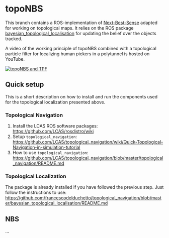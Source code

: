# topoNBS

This branch contains a ROS-implementation of [Next-Best-Sense](https://ieeexplore.ieee.org/document/9113679) adapted for working on topological maps.
It relies on the ROS package [bayesian_topological_localisation](https://github.com/francescodelduchetto/topological_navigation/tree/master/bayesian_topological_localisation) for updating the belief over the objects tracked.

A video of the working principle of topoNBS combined with a topological particle filter for localizing human pickers in a polytunnel is hosted on YouTube.


[![topoNBS and TPF](https://i.imgur.com/B5cf7Eq.png)](https://www.youtube.com/watch?v=gLYIWcQfXHA&feature=youtu.be)

## Quick setup
This is a short description on how to install and run the components used for the topological localization presented above.

### Topological Navigation
 1. Install the LCAS ROS software packages: https://github.com/LCAS/rosdistro/wiki
 2. Setup `topological_navigation`: https://github.com/LCAS/topological_navigation/wiki/Quick-Topological-Navigation-in-simulation-tutorial
 3. How to use `topological_navigation`: https://github.com/LCAS/topological_navigation/blob/master/topological_navigation/README.md

### Topological Localization
The package is already installed if you have followed the previous step. Just follow the instructions to use: https://github.com/francescodelduchetto/topological_navigation/blob/master/bayesian_topological_localisation/README.md

## NBS

...



